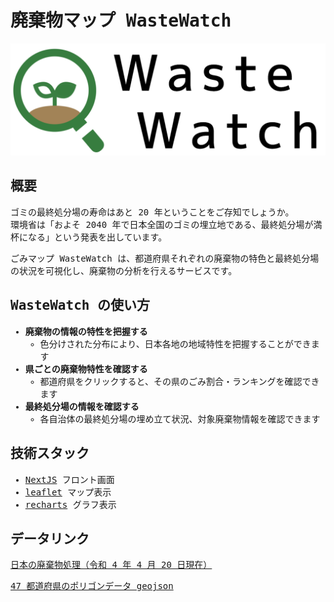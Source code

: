 <samp>

# 廃棄物マップ WasteWatch

<a href="https://waste-watch.vercel.app/"    target="_blank" rel="noopener noreferrer">

![イカしたロゴ](./document/title_logo.png)
</a>

## 概要

ゴミの最終処分場の寿命はあと 20 年ということをご存知でしょうか。  
環境省は「およそ 2040 年で日本全国のゴミの埋立地である、最終処分場が満杯になる」という発表を出しています。

ごみマップ WasteWatch は、都道府県それぞれの廃棄物の特色と最終処分場の状況を可視化し、廃棄物の分析を行えるサービスです。

## WasteWatch の使い方

- **廃棄物の情報の特性を把握する**
  - 色分けされた分布により、日本各地の地域特性を把握することができます
- **県ごとの廃棄物特性を確認する**
  - 都道府県をクリックすると、その県のごみ割合・ランキングを確認できます
- **最終処分場の情報を確認する**
  - 各自治体の最終処分場の埋め立て状況、対象廃棄物情報を確認できます

## 技術スタック

- [NextJS](https://nextjs.org/) フロント画面
- [leaflet](https://leafletjs.com/) マップ表示
- [recharts](https://recharts.org/en-US/) グラフ表示

## データリンク

[日本の廃棄物処理（令和 4 年 4 月 20 日現在）](https://www.env.go.jp/recycle/waste_tech/ippan/r2/index.html)

[47 都道府県のポリゴンデータ geojson](https://japonyol.net/editor/article/47-prefectures-geojson.html)

</samp>
